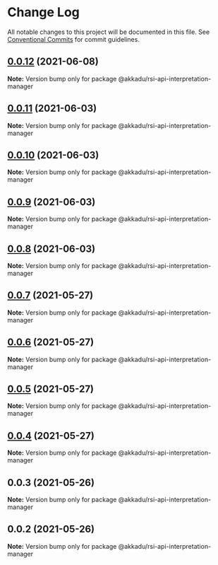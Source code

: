 # Change Log

All notable changes to this project will be documented in this file.
See [Conventional Commits](https://conventionalcommits.org) for commit guidelines.

## [0.0.12](https://github.com/Akkadu/rsi-api-widgets/compare/@akkadu/rsi-api-interpretation-manager@0.0.11...@akkadu/rsi-api-interpretation-manager@0.0.12) (2021-06-08)

**Note:** Version bump only for package @akkadu/rsi-api-interpretation-manager





## [0.0.11](https://github.com/Akkadu/rsi-api-widgets/compare/@akkadu/rsi-api-interpretation-manager@0.0.10...@akkadu/rsi-api-interpretation-manager@0.0.11) (2021-06-03)

**Note:** Version bump only for package @akkadu/rsi-api-interpretation-manager





## [0.0.10](https://github.com/Akkadu/rsi-api-widgets/compare/@akkadu/rsi-api-interpretation-manager@0.0.9...@akkadu/rsi-api-interpretation-manager@0.0.10) (2021-06-03)

**Note:** Version bump only for package @akkadu/rsi-api-interpretation-manager





## [0.0.9](https://github.com/Akkadu/rsi-api-widgets/compare/@akkadu/rsi-api-interpretation-manager@0.0.8...@akkadu/rsi-api-interpretation-manager@0.0.9) (2021-06-03)

**Note:** Version bump only for package @akkadu/rsi-api-interpretation-manager





## [0.0.8](https://github.com/Akkadu/rsi-api-widgets/compare/@akkadu/rsi-api-interpretation-manager@0.0.7...@akkadu/rsi-api-interpretation-manager@0.0.8) (2021-06-03)

**Note:** Version bump only for package @akkadu/rsi-api-interpretation-manager





## [0.0.7](https://github.com/Akkadu/rsi-api-widgets/compare/@akkadu/rsi-api-interpretation-manager@0.0.6...@akkadu/rsi-api-interpretation-manager@0.0.7) (2021-05-27)

**Note:** Version bump only for package @akkadu/rsi-api-interpretation-manager





## [0.0.6](https://github.com/Akkadu/rsi-api-widgets/compare/@akkadu/rsi-api-interpretation-manager@0.0.5...@akkadu/rsi-api-interpretation-manager@0.0.6) (2021-05-27)

**Note:** Version bump only for package @akkadu/rsi-api-interpretation-manager





## [0.0.5](https://github.com/Akkadu/rsi-api-widgets/compare/@akkadu/rsi-api-interpretation-manager@0.0.4...@akkadu/rsi-api-interpretation-manager@0.0.5) (2021-05-27)

**Note:** Version bump only for package @akkadu/rsi-api-interpretation-manager





## [0.0.4](https://github.com/Akkadu/rsi-api-widgets/compare/@akkadu/rsi-api-interpretation-manager@0.0.3...@akkadu/rsi-api-interpretation-manager@0.0.4) (2021-05-27)

**Note:** Version bump only for package @akkadu/rsi-api-interpretation-manager





## 0.0.3 (2021-05-26)

**Note:** Version bump only for package @akkadu/rsi-api-interpretation-manager





## 0.0.2 (2021-05-26)

**Note:** Version bump only for package @akkadu/rsi-api-interpretation-manager
